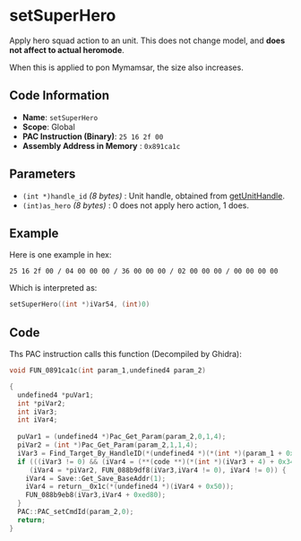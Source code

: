# setSuperHero

Apply hero squad action to an unit. This does not change model, and **does not affect to actual heromode**.

When this is applied to pon Mymamsar, the size also increases.

## Code Information

- **Name**: `setSuperHero`
- **Scope**: Global
- **PAC Instruction (Binary)**: `25 16 2f 00`
- **Assembly Address in Memory** : `0x891ca1c`

## Parameters

- `(int *)handle_id` *(8 bytes)* : Unit handle, obtained from [getUnitHandle](./getunithandle.md).
- `(int)as_hero` *(8 bytes)* : 0 does not apply hero action, 1 does.

## Example

Here is one example in hex:

```25 16 2f 00 / 04 00 00 00 / 36 00 00 00 / 02 00 00 00 / 00 00 00 00```

Which is interpreted as:

```c
setSuperHero((int *)iVar54, (int)0)
```

## Code

Ths PAC instruction calls this function (Decompiled by Ghidra):

```c
void FUN_0891ca1c(int param_1,undefined4 param_2)

{
  undefined4 *puVar1;
  int *piVar2;
  int iVar3;
  int iVar4;
  
  puVar1 = (undefined4 *)Pac_Get_Param(param_2,0,1,4);
  piVar2 = (int *)Pac_Get_Param(param_2,1,1,4);
  iVar3 = Find_Target_By_HandleID(*(undefined4 *)(*(int *)(param_1 + 0x10) + 0xe8),*puVar1,1);
  if (((iVar3 != 0) && (iVar4 = (**(code **)(*(int *)(iVar3 + 4) + 0x34))(iVar3), iVar4 == 9)) &&
     (iVar4 = *piVar2, FUN_088b9df8(iVar3,iVar4 != 0), iVar4 != 0)) {
    iVar4 = Save::Get_Save_BaseAddr(1);
    iVar4 = return__0x1c(*(undefined4 *)(iVar4 + 0x50));
    FUN_088b9eb8(iVar3,iVar4 + 0xed80);
  }
  PAC::PAC_setCmdId(param_2,0);
  return;
}
```

